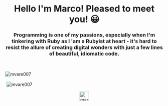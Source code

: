 <h1 align="center">Hello I'm Marco! Pleased to meet you! 😀</h1>
<h3 align="center">
  Programming is one of my passions, especially when I'm tinkering with Ruby as I 'am a Rubyist at heart - it's hard to resist the allure of creating digital wonders with just a few lines of beautiful, idiomatic code. 
</h3>
<br/>
<p align="left"> <img src="https://komarev.com/ghpvc/?username=mvare007" alt="mvare007" /> </p>


<p>&nbsp;<img align="center" src="https://github-readme-stats.vercel.app/api?username=mvare007&show_icons=true" alt="mvare007" /></p>

<p align="center">
<a href="https://linkedin.com/in/marco-varela-9b8a5a9a" target="blank"><img align="center" src="https://cdn.jsdelivr.net/npm/simple-icons@3.0.1/icons/linkedin.svg" alt="marco-varela-9b8a5a9a" height="30" width="30" /></a>
</p>
